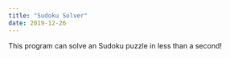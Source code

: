 ```yaml
---
title: "Sudoku Solver"
date: 2019-12-26
---
```

This program can solve an Sudoku puzzle in less than a second!
